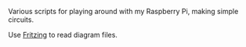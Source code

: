 Various scripts for playing around with my Raspberry Pi, making simple circuits.

Use [Fritzing](http://fritzing.org/home/) to read diagram files.
